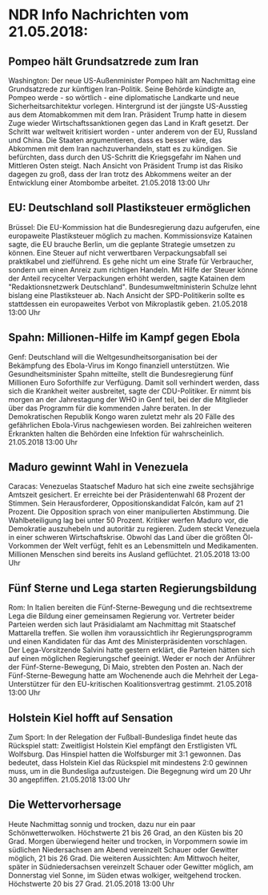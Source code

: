 # NDR Info Nachrichten vom 21.05.2018:


## Pompeo hält Grundsatzrede zum Iran
Washington: Der neue US-Außenminister Pompeo hält am Nachmittag eine Grundsatzrede zur künftigen Iran-Politik. Seine Behörde kündigte an, Pompeo werde - so wörtlich - eine diplomatische Landkarte und neue Sicherheitsarchitektur vorlegen. Hintergrund ist der jüngste US-Ausstieg aus dem Atomabkommen mit dem Iran. Präsident Trump hatte in diesem Zuge wieder Wirtschaftssanktionen gegen das Land in Kraft gesetzt. Der Schritt war weltweit kritisiert worden - unter anderem von der EU, Russland und China. Die Staaten argumentieren, dass es besser wäre, das Abkommen mit dem Iran nachzuverhandeln, statt es zu kündigen. Sie befürchten, dass durch den US-Schritt die Kriegsgefahr im Nahen und Mittleren Osten steigt. Nach Ansicht von Präsident Trump ist das Risiko dagegen zu groß, dass der Iran trotz des Abkommens weiter an der Entwicklung einer Atombombe arbeitet. 21.05.2018 13:00 Uhr 

## EU: Deutschland soll Plastiksteuer ermöglichen
Brüssel: Die EU-Kommission hat die Bundesregierung dazu aufgerufen, eine europaweite Plastiksteuer möglich zu machen. Kommissionsvize Katainen sagte, die EU brauche Berlin, um die geplante Strategie umsetzen zu können. Eine Steuer auf nicht verwertbaren Verpackungsabfall sei praktikabel und zielführend. Es gehe nicht um eine Strafe für Verbraucher, sondern um einen Anreiz zum richtigen Handeln. Mit Hilfe der Steuer könne der Anteil recycelter Verpackungen erhöht werden, sagte Katainen dem "Redaktionsnetzwerk Deutschland". Bundesumweltministerin Schulze lehnt bislang eine Plastiksteuer ab. Nach Ansicht der SPD-Politikerin sollte es stattdessen ein europaweites Verbot von Mikroplastik geben. 21.05.2018 13:00 Uhr 

## Spahn: Millionen-Hilfe im Kampf gegen Ebola
Genf:	Deutschland will die Weltgesundheitsorganisation bei der Bekämpfung des Ebola-Virus im Kongo finanziell unterstützen. Wie Gesundheitsminister Spahn mitteilte, stellt die Bundesregierung fünf Millionen Euro Soforthilfe zur Verfügung. Damit soll verhindert werden, dass sich die Krankheit weiter ausbreitet, sagte der CDU-Politiker. Er nimmt bis morgen an der Jahrestagung der WHO in Genf teil, bei der die Mitglieder über das Programm für die kommenden Jahre beraten. In der Demokratischen Republik Kongo waren zuletzt mehr als 20 Fälle des gefährlichen Ebola-Virus nachgewiesen worden. Bei zahlreichen weiteren Erkrankten halten die Behörden eine Infektion für wahrscheinlich. 21.05.2018 13:00 Uhr 

## Maduro gewinnt Wahl in Venezuela
Caracas: Venezuelas Staatschef Maduro hat sich eine zweite sechsjährige Amtszeit gesichert. Er erreichte bei der Präsidentenwahl 68 Prozent der Stimmen. Sein Herausforderer, Oppositionskandidat Falcón, kam auf 21 Prozent. Die Opposition sprach von einer manipulierten Abstimmung. Die Wahlbeteiligung lag bei unter 50 Prozent. Kritiker werfen Maduro vor, die Demokratie auszuhebeln und autoritär zu regieren. Zudem steckt Venezuela in einer schweren Wirtschaftskrise. Obwohl das Land über die größten Öl-Vorkommen der Welt verfügt, fehlt es an Lebensmitteln und Medikamenten. Millionen Menschen sind bereits ins Ausland geflüchtet. 21.05.2018 13:00 Uhr 

## Fünf Sterne und Lega starten Regierungsbildung
Rom: In Italien bereiten die Fünf-Sterne-Bewegung und die rechtsextreme Lega die Bildung einer gemeinsamen Regierung vor. Vertreter beider Parteien werden sich laut Präsidialamt am Nachmittag mit Staatschef Mattarella treffen. Sie wollen ihm voraussichtlich ihr Regierungsprogramm und einen Kandidaten für das Amt des Ministerpräsidenten vorschlagen. Der Lega-Vorsitzende Salvini hatte gestern erklärt, die Parteien hätten sich auf einen möglichen Regierungschef geeinigt. Weder er noch der Anführer der Fünf-Sterne-Bewegung, Di Maio, strebten den Posten an. Nach der Fünf-Sterne-Bewegung hatte am Wochenende auch die Mehrheit der Lega-Unterstützer für den EU-kritischen Koalitionsvertrag gestimmt. 21.05.2018 13:00 Uhr 

## Holstein Kiel hofft auf Sensation
Zum Sport: In der Relegation der Fußball-Bundesliga findet heute das Rückspiel statt:
Zweitligist Holstein Kiel empfängt den Erstligisten VfL Wolfsburg. Das Hinspiel hatten die Wolfsburger mit 3:1 gewonnen. Das bedeutet, dass Holstein Kiel das Rückspiel mit mindestens 2:0 gewinnen muss, um in die Bundesliga aufzusteigen. Die Begegnung wird um 20 Uhr 30 angepfiffen. 21.05.2018 13:00 Uhr 

## Die Wettervorhersage
Heute Nachmittag sonnig und trocken, dazu nur ein paar Schönwetterwolken. Höchstwerte 21 bis 26 Grad, an den Küsten bis 20 Grad. Morgen überwiegend heiter und trocken, in Vorpommern sowie im südlichen Niedersachsen am Abend vereinzelt Schauer oder Gewitter möglich, 21 bis 26 Grad. Die weiteren Aussichten: Am Mittwoch heiter, später in Südniedersachsen vereinzelt Schauer oder Gewitter möglich, am Donnerstag viel Sonne, im Süden etwas wolkiger, weitgehend trocken. Höchstwerte 20 bis 27 Grad. 21.05.2018 13:00 Uhr 
